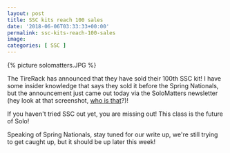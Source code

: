 ```yaml
---
layout: post
title: SSC kits reach 100 sales
date: '2018-06-06T03:33:33+00:00'
permalink: ssc-kits-reach-100-sales
image: 
categories: [ SSC ]
---
```

 {% picture solomatters.JPG %}
 
 The TireRack has announced that they have sold their 100th SSC kit! I have some insider knowledge that says they sold it before the Spring Nationals, but the announcement just came out today via the SoloMatters newsletter (hey look at that screenshot, [who is that](https://www.chrishammond.com/)?)!
 
If you haven't tried SSC out yet, you are missing out! This class is the future of Solo! 

Speaking of Spring Nationals, stay tuned for our write up, we're still trying to get caught up, but it should be up later this week!






